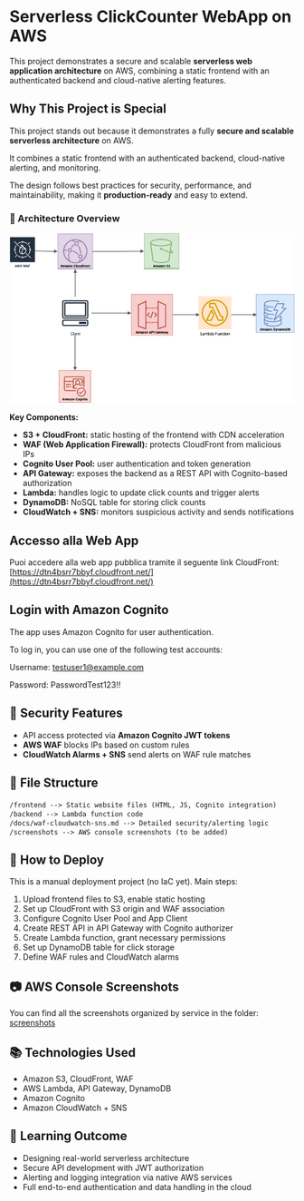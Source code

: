 # Serverless ClickCounter WebApp on AWS

This project demonstrates a secure and scalable **serverless web application architecture** on AWS, combining a static frontend with an authenticated backend and cloud-native alerting features.

## Why This Project is Special

This project stands out because it demonstrates a fully **secure and scalable serverless architecture** on AWS.  

It combines a static frontend with an authenticated backend, cloud-native alerting, and monitoring.  

The design follows best practices for security, performance, and maintainability, making it **production-ready** and easy to extend.  

### 🔧 Architecture Overview

![Architecture Diagram](./aws_architecture_diagram.png)

**Key Components:**

- **S3 + CloudFront:** static hosting of the frontend with CDN acceleration
- **WAF (Web Application Firewall):** protects CloudFront from malicious IPs
- **Cognito User Pool:** user authentication and token generation
- **API Gateway:** exposes the backend as a REST API with Cognito-based authorization
- **Lambda:** handles logic to update click counts and trigger alerts
- **DynamoDB:** NoSQL table for storing click counts
- **CloudWatch + SNS:** monitors suspicious activity and sends notifications

## Accesso alla Web App

Puoi accedere alla web app pubblica tramite il seguente link CloudFront:  
[https://dtn4bsrr7bbyf.cloudfront.net/](https://dtn4bsrr7bbyf.cloudfront.net/)

## Login with Amazon Cognito

The app uses Amazon Cognito for user authentication.

To log in, you can use one of the following test accounts:

Username: testuser1@example.com

Password: PasswordTest123!!


## 🔐 Security Features

- API access protected via **Amazon Cognito JWT tokens**
- **AWS WAF** blocks IPs based on custom rules
- **CloudWatch Alarms + SNS** send alerts on WAF rule matches

## 📁 File Structure
```text
/frontend --> Static website files (HTML, JS, Cognito integration)
/backend --> Lambda function code
/docs/waf-cloudwatch-sns.md --> Detailed security/alerting logic
/screenshots --> AWS console screenshots (to be added)
```

## 🚀 How to Deploy

This is a manual deployment project (no IaC yet). Main steps:

1. Upload frontend files to S3, enable static hosting
2. Set up CloudFront with S3 origin and WAF association
3. Configure Cognito User Pool and App Client
4. Create REST API in API Gateway with Cognito authorizer
5. Create Lambda function, grant necessary permissions
6. Set up DynamoDB table for click storage
7. Define WAF rules and CloudWatch alarms

## 📷 AWS Console Screenshots

You can find all the screenshots organized by service
in the folder: [screenshots](./screenshots/)


## 📚 Technologies Used

- Amazon S3, CloudFront, WAF
- AWS Lambda, API Gateway, DynamoDB
- Amazon Cognito
- Amazon CloudWatch + SNS

## 🧠 Learning Outcome

- Designing real-world serverless architecture
- Secure API development with JWT authorization
- Alerting and logging integration via native AWS services
- Full end-to-end authentication and data handling in the cloud
